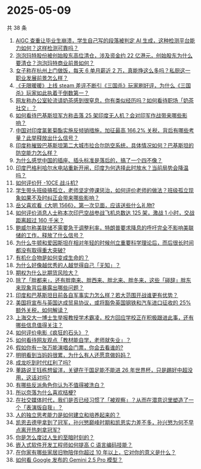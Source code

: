 # 2025-05-09

共 38 条

<!-- BEGIN ZHIHUVIDEO -->
<!-- 最后更新时间 Fri May 09 2025 01:10:09 GMT+0800 (China Standard Time) -->
1. [AIGC 查重让毕业生崩溃，学生自己写的段落被判定 AI 生成，这种检测平台能力如何？这样检测可靠吗？](https://www.zhihu.com/question/1900991406127932994)
1. [泡泡玛特股份被创始股东高位清仓，涉及资金约 22 亿港元，创始股东为什么要清仓？泡泡玛特商业前景如何？](https://www.zhihu.com/question/1903732959216886500)
1. [女子称在杭州上门做饭，每天 6 单月薪近 2 万，真能挣这么多吗？私厨这一职业发展前景怎么样？](https://www.zhihu.com/question/1903870414540730429)
1. [《无限暖暖》上线 steam 差评不断引《三国杀》玩家刷好评，为什么《三国杀》玩家如此执着于倒数第一？](https://www.zhihu.com/question/1903048751783835362)
1. [网友称办公室轮流请奶茶感到很窒息，你有类似经历吗？如何看待职场「奶茶社交」？](https://www.zhihu.com/question/1903788745058121371)
1. [如何看待巴基斯坦军方称击落 25 架印度无人机？会对印军作战带来哪些影响？](https://www.zhihu.com/question/1903827789326542709)
1. [中国对印度氯氰菊酯实施反倾销措施，加征最高 166.2% 关税，背后有哪些考量？此举释放出什么信号？](https://www.zhihu.com/question/1903453586224034630)
1. [印度称摧毁巴基斯坦第二大城市拉合尔防空系统，具体情况如何？巴基斯坦的防空能力怎么样？](https://www.zhihu.com/question/1903879251914089519)
1. [为什么感觉中国的插座、插头标准是落后的，搞了一个四不像？](https://www.zhihu.com/question/657443918)
1. [印度巴格利哈尔水电站重新开闸，印度为何选择此时放水？当前局势会降温吗？](https://www.zhihu.com/question/1903924752529191424)
1. [如何评价歼 -10CE 战斗机?](https://www.zhihu.com/question/649255707)
1. [学生带头班级搞孤立，老师坚定停课惩治，如何评价老师的做法？班级孤立现象如果不及时纠正会带来哪些影响？](https://www.zhihu.com/question/1903729754487615870)
1. [岳父喜欢看《大明 1566》，第一次见面，应该送些什么礼物?](https://www.zhihu.com/question/1888003100939368269)
1. [如何评价消息人士称本次印巴空战参战飞机总数达 125 架，激战 1 小时，交战距离超过 160 千米？](https://www.zhihu.com/question/1903749881375494188)
1. [鲍威尔称美联储不需要急于调整利率，特朗普要求降息的呼吁完全不影响美联储的工作，释放了什么信号？](https://www.zhihu.com/question/1903763217576104793)
1. [为什么牛顿和爱因斯坦在相对年轻的时候创立重要科学理论后，而后很长时间都没有取得重大突破?](https://www.zhihu.com/question/13332484630)
1. [有机化合物是如何变成生命的？](https://www.zhihu.com/question/313642467)
1. [为什么好像越优秀的人越觉得自己「无知」？](https://www.zhihu.com/question/1903014438187046129)
1. [期权为什么比期货风险大？](https://www.zhihu.com/question/664268484)
1. [除了「胖都来」，还有胖南来、胖西来、胖北来、胖冬来，这些「碰辞」胖东来现象背后暴露出哪些问题？](https://www.zhihu.com/question/1903783441171965847)
1. [印度和巴基斯坦目前各自军事实力怎么样？若大范围开战谁更有优势？](https://www.zhihu.com/question/1903523979341293163)
1. [美国将宣布与英国达成贸易协议，或将豁免英国钢铁和汽车进口征收的 25% 额外关税，如何解读？](https://www.zhihu.com/question/1903753329391136956)
1. [上海交大一博士生举报教授学术霸凌，校方回应学校正在积极跟进此事，还有哪些信息值得关注？](https://www.zhihu.com/question/1903824518725755143)
1. [如何评价电影《疯狂的石头》？](https://www.zhihu.com/question/48859874)
1. [如何看待网友观点「教材能自学，老师就失业」？](https://www.zhihu.com/question/1900561898392485952)
1. [假如你有一张万能演唱会门票，你会去看谁的?](https://www.zhihu.com/question/15136749031)
1. [明明看到当妈妈很累，为什么有人还愿意做妈妈？](https://www.zhihu.com/question/1900299942154699273)
1. [成龙吃到时代红利了吗?](https://www.zhihu.com/question/1895865034648839196)
1. [董路说王钰栋想留洋，关键在于国足能不能进 26 年世界杯，只是踢好中超没用，这话对吗?](https://www.zhihu.com/question/1903417857963975490)
1. [有哪些反派角色你认为不值得被洗白？](https://www.zhihu.com/question/1901987970061415850)
1. [所以奈落为什么喜欢桔梗?](https://www.zhihu.com/question/666315860)
1. [在社交媒体时代，我们是否已经习惯了「被观察」？从而在潜意识里塑造了一个「表演版自我」？](https://www.zhihu.com/question/15142106698)
1. [人的独立思考能力是如何建立和培养起来的？](https://www.zhihu.com/question/1900118833257242944)
1. [凯恩去德甲拿到了冠军，孙兴慜巅峰时期和凯恩实力差不多，孙兴慜为何不早点离开热刺拿冠军?](https://www.zhihu.com/question/1902823797398176373)
1. [你是怎么度过人生的至暗时刻的？](https://www.zhihu.com/question/592935158)
1. [嵌入式软件开发工程师如何提高 C 语言编码技能？](https://www.zhihu.com/question/572133148)
1. [在你家有哪些家居旧物陪伴你超过 10 年以上，它对你的意义是什么？](https://www.zhihu.com/question/1897979898422845623)
1. [如何看 Google 发布的 Gemini 2.5 Pro 模型？](https://www.zhihu.com/question/1888290027890513537)
<!-- END ZHIHUVIDEO -->

